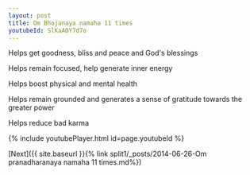 ```yaml
---
layout: post
title: Om Bhojanaya namaha 11 times
youtubeId: SlKaAOY7d7o
---
```

 
 
Helps get goodness, bliss and peace and God's blessings
 
Helps remain focused, help generate inner energy 
 
Helps boost physical and mental health 
 
Helps remain grounded and generates a sense of gratitude towards the greater power 
 
Helps reduce bad karma
 
 
 
 


{% include youtubePlayer.html id=page.youtubeId %}
 
[Next]({{ site.baseurl }}{% link  split1/_posts/2014-06-26-Om pranadharanaya namaha 11 times.md%})
 
